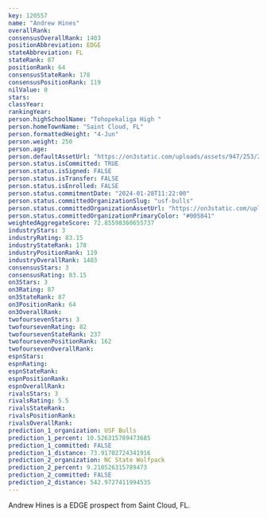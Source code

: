 ```yaml
---
key: 120557
name: "Andrew Hines"
overallRank: 
consensusOverallRank: 1403
positionAbbreviation: EDGE
stateAbbreviation: FL
stateRank: 87
positionRank: 64
consensusStateRank: 178
consensusPositionRank: 119
nilValue: 0
stars: 
classYear: 
rankingYear: 
person.highSchoolName: "Tohopekaliga High "
person.homeTownName: "Saint Cloud, FL"
person.formattedHeight: "4-Jun"
person.weight: 250
person.age: 
person.defaultAssetUrl: "https://on3static.com/uploads/assets/947/253/253947.png"
person.status.isCommitted: TRUE
person.status.isSigned: FALSE
person.status.isTransfer: FALSE
person.status.isEnrolled: FALSE
person.status.commitmentDate: "2024-01-28T11:22:00"
person.status.committedOrganizationSlug: "usf-bulls"
person.status.committedOrganizationAssetUrl: "https://on3static.com/uploads/assets/309/150/150309.svg"
person.status.committedOrganizationPrimaryColor: "#005841"
weightedAggregateScore: 72.85598360655737
industryStars: 3
industryRating: 83.15
industryStateRank: 178
industryPositionRank: 119
industryOverallRank: 1403
consensusStars: 3
consensusRating: 83.15
on3Stars: 3
on3Rating: 87
on3StateRank: 87
on3PositionRank: 64
on3OverallRank: 
twofoursevenStars: 3
twofoursevenRating: 82
twofoursevenStateRank: 237
twofoursevenPositionRank: 162
twofoursevenOverallRank: 
espnStars: 
espnRating: 
espnStateRank: 
espnPositionRank: 
espnOverallRank: 
rivalsStars: 3
rivalsRating: 5.5
rivalsStateRank: 
rivalsPositionRank: 
rivalsOverallRank: 
prediction_1_organization: USF Bulls
prediction_1_percent: 10.526315789473685
prediction_1_committed: FALSE
prediction_1_distance: 73.91702724341916
prediction_2_organization: NC State Wolfpack
prediction_2_percent: 9.210526315789473
prediction_2_committed: FALSE
prediction_2_distance: 542.9727411994535
---
```

Andrew Hines is a EDGE prospect from Saint Cloud, FL.